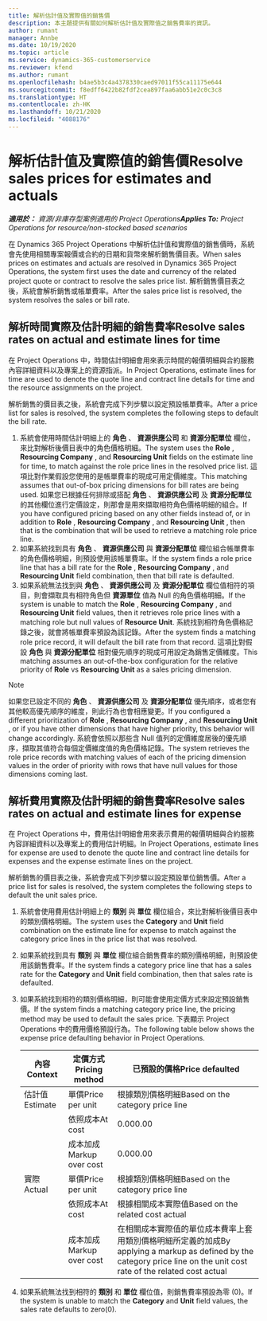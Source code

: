 ```yaml
---
title: 解析估計值及實際值的銷售價
description: 本主題提供有關如何解析估計值及實際值之銷售費率的資訊。
author: rumant
manager: Annbe
ms.date: 10/19/2020
ms.topic: article
ms.service: dynamics-365-customerservice
ms.reviewer: kfend
ms.author: rumant
ms.openlocfilehash: b4ae5b3c4a4378330caed97011f55ca11175e644
ms.sourcegitcommit: f8edff6422b82fdf2cea897faa6abb51e2c0c3c8
ms.translationtype: HT
ms.contentlocale: zh-HK
ms.lasthandoff: 10/21/2020
ms.locfileid: "4088176"
---
```

# <a name="resolve-sales-prices-for-estimates-and-actuals"></a><span data-ttu-id="277f5-103">解析估計值及實際值的銷售價</span><span class="sxs-lookup"><span data-stu-id="277f5-103">Resolve sales prices for estimates and actuals</span></span>

<span data-ttu-id="277f5-104">_**適用於：** 資源/非庫存型案例適用的 Project Operations_</span><span class="sxs-lookup"><span data-stu-id="277f5-104">_**Applies To:** Project Operations for resource/non-stocked based scenarios_</span></span>

<span data-ttu-id="277f5-105">在 Dynamics 365 Project Operations 中解析估計值和實際值的銷售價時，系統會先使用相關專案報價或合約的日期和貨幣來解析銷售價目表。</span><span class="sxs-lookup"><span data-stu-id="277f5-105">When sales prices on estimates and actuals are resolved in Dynamics 365 Project Operations, the system first uses the date and currency of the related project quote or contract to resolve the sales price list.</span></span> <span data-ttu-id="277f5-106">解析銷售價目表之後，系統會解析銷售或帳單費率。</span><span class="sxs-lookup"><span data-stu-id="277f5-106">After the sales price list is resolved, the system resolves the sales or bill rate.</span></span>

## <a name="resolve-sales-rates-on-actual-and-estimate-lines-for-time"></a><span data-ttu-id="277f5-107">解析時間實際及估計明細的銷售費率</span><span class="sxs-lookup"><span data-stu-id="277f5-107">Resolve sales rates on actual and estimate lines for time</span></span>

<span data-ttu-id="277f5-108">在 Project Operations 中，時間估計明細會用來表示時間的報價明細與合約服務內容詳細資料以及專案上的資源指派。</span><span class="sxs-lookup"><span data-stu-id="277f5-108">In Project Operations, estimate lines for time are used to denote the quote line and contract line details for time and the resource assignments on the project.</span></span>

<span data-ttu-id="277f5-109">解析銷售的價目表之後，系統會完成下列步驟以設定預設帳單費率。</span><span class="sxs-lookup"><span data-stu-id="277f5-109">After a price list for sales is resolved, the system completes the following steps to default the bill rate.</span></span>

1. <span data-ttu-id="277f5-110">系統會使用時間估計明細上的 **角色** 、 **資源供應公司** 和 **資源分配單位** 欄位，來比對解析後價目表中的角色價格明細。</span><span class="sxs-lookup"><span data-stu-id="277f5-110">The system uses the **Role** , **Resourcing Company** , and **Resourcing Unit** fields on the estimate line for time, to match against the role price lines in the resolved price list.</span></span> <span data-ttu-id="277f5-111">這項比對作業假設您使用的是帳單費率的現成可用定價維度。</span><span class="sxs-lookup"><span data-stu-id="277f5-111">This matching assumes that out-of-box pricing dimensions for bill rates are being used.</span></span> <span data-ttu-id="277f5-112">如果您已根據任何排除或搭配 **角色** 、 **資源供應公司** 及 **資源分配單位** 的其他欄位進行定價設定，則那會是用來擷取相符角色價格明細的組合。</span><span class="sxs-lookup"><span data-stu-id="277f5-112">If you have configured pricing based on any other fields instead of, or in addition to **Role** , **Resourcing Company** , and **Resourcing Unit** , then that is the combination that will be used to retrieve a matching role price line.</span></span>
2. <span data-ttu-id="277f5-113">如果系統找到具有 **角色** 、 **資源供應公司** 與 **資源分配單位** 欄位組合帳單費率的角色價格明細，則預設使用該帳單費率。</span><span class="sxs-lookup"><span data-stu-id="277f5-113">If the system finds a role price line that has a bill rate for the **Role** , **Resourcing Company** , and **Resourcing Unit** field combination, then that bill rate is defaulted.</span></span>
3. <span data-ttu-id="277f5-114">如果系統無法找到與 **角色** 、 **資源供應公司** 及 **資源分配單位** 欄位值相符的項目，則會擷取具有相符角色但 **資源單位** 值為 Null 的角色價格明細。</span><span class="sxs-lookup"><span data-stu-id="277f5-114">If the system is unable to match the **Role** , **Resourcing Company** , and **Resourcing Unit** field values, then it retrieves role price lines with a matching role but null values of **Resource Unit**.</span></span> <span data-ttu-id="277f5-115">系統找到相符角色價格記錄之後，就會將帳單費率預設為該記錄。</span><span class="sxs-lookup"><span data-stu-id="277f5-115">After the system finds a matching role price record, it will default the bill rate from that record.</span></span> <span data-ttu-id="277f5-116">這項比對假設 **角色** 與 **資源分配單位** 相對優先順序的現成可用設定為銷售定價維度。</span><span class="sxs-lookup"><span data-stu-id="277f5-116">This matching assumes an out-of-the-box configuration for the relative priority of **Role** vs **Resourcing Unit** as a sales pricing dimension.</span></span>

> [!NOTE]
> <span data-ttu-id="277f5-117">如果您已設定不同的 **角色** 、 **資源供應公司** 及 **資源分配單位** 優先順序，或者您有其他較高優先順序的維度，則此行為也會相應變更。</span><span class="sxs-lookup"><span data-stu-id="277f5-117">If you configured a different prioritization of **Role** , **Resourcing Company** , and **Resourcing Unit** , or if you have other dimensions that have higher priority, this behavior will change accordingly.</span></span> <span data-ttu-id="277f5-118">系統會依照以那些含 Null 值列的定價維度居後的優先順序，擷取其值符合每個定價維度值的角色價格記錄。</span><span class="sxs-lookup"><span data-stu-id="277f5-118">The system retrieves the role price records with matching values of each of the pricing dimension values in the order of priority with rows that have null values for those dimensions coming last.</span></span>

## <a name="resolve-sales-rates-on-actual-and-estimate-lines-for-expense"></a><span data-ttu-id="277f5-119">解析費用實際及估計明細的銷售費率</span><span class="sxs-lookup"><span data-stu-id="277f5-119">Resolve sales rates on actual and estimate lines for expense</span></span>

<span data-ttu-id="277f5-120">在 Project Operations 中，費用估計明細會用來表示費用的報價明細與合約服務內容詳細資料以及專案上的費用估計明細。</span><span class="sxs-lookup"><span data-stu-id="277f5-120">In Project Operations, estimate lines for expense are used to denote the quote line and contract line details for expenses and the expense estimate lines on the project.</span></span>

<span data-ttu-id="277f5-121">解析銷售的價目表之後，系統會完成下列步驟以設定預設單位銷售價。</span><span class="sxs-lookup"><span data-stu-id="277f5-121">After a price list for sales is resolved, the system completes the following steps to default the unit sales price.</span></span>

1. <span data-ttu-id="277f5-122">系統會使用費用估計明細上的 **類別** 與 **單位** 欄位組合，來比對解析後價目表中的類別價格明細。</span><span class="sxs-lookup"><span data-stu-id="277f5-122">The system uses the **Category** and **Unit** field combination on the estimate line for expense to match against the category price lines in the price list that was resolved.</span></span>
2. <span data-ttu-id="277f5-123">如果系統找到具有 **類別** 與 **單位** 欄位組合銷售費率的類別價格明細，則預設使用該銷售費率。</span><span class="sxs-lookup"><span data-stu-id="277f5-123">If the system finds a category price line that has a sales rate for the **Category** and **Unit** field combination, then that sales rate is defaulted.</span></span>
3. <span data-ttu-id="277f5-124">如果系統找到相符的類別價格明細，則可能會使用定價方式來設定預設銷售價。</span><span class="sxs-lookup"><span data-stu-id="277f5-124">If the system finds a matching category price line, the pricing method may be used to default the sales price.</span></span> <span data-ttu-id="277f5-125">下表顯示 Project Operations 中的費用價格預設行為。</span><span class="sxs-lookup"><span data-stu-id="277f5-125">The following table below shows the expense price defaulting behavior in Project Operations.</span></span>

    | <span data-ttu-id="277f5-126">內容</span><span class="sxs-lookup"><span data-stu-id="277f5-126">Context</span></span> | <span data-ttu-id="277f5-127">定價方式</span><span class="sxs-lookup"><span data-stu-id="277f5-127">Pricing method</span></span> | <span data-ttu-id="277f5-128">已預設的價格</span><span class="sxs-lookup"><span data-stu-id="277f5-128">Price defaulted</span></span> |
    | --- | --- | --- |
    | <span data-ttu-id="277f5-129">估計值</span><span class="sxs-lookup"><span data-stu-id="277f5-129">Estimate</span></span> | <span data-ttu-id="277f5-130">單價</span><span class="sxs-lookup"><span data-stu-id="277f5-130">Price per unit</span></span> | <span data-ttu-id="277f5-131">根據類別價格明細</span><span class="sxs-lookup"><span data-stu-id="277f5-131">Based on the category price line</span></span> |
    | &nbsp; | <span data-ttu-id="277f5-132">依照成本</span><span class="sxs-lookup"><span data-stu-id="277f5-132">At cost</span></span> | <span data-ttu-id="277f5-133">0.00</span><span class="sxs-lookup"><span data-stu-id="277f5-133">0.00</span></span> |
    | &nbsp; | <span data-ttu-id="277f5-134">成本加成</span><span class="sxs-lookup"><span data-stu-id="277f5-134">Markup over cost</span></span> | <span data-ttu-id="277f5-135">0.00</span><span class="sxs-lookup"><span data-stu-id="277f5-135">0.00</span></span> |
    | <span data-ttu-id="277f5-136">實際</span><span class="sxs-lookup"><span data-stu-id="277f5-136">Actual</span></span> | <span data-ttu-id="277f5-137">單價</span><span class="sxs-lookup"><span data-stu-id="277f5-137">Price per unit</span></span> | <span data-ttu-id="277f5-138">根據類別價格明細</span><span class="sxs-lookup"><span data-stu-id="277f5-138">Based on the category price line</span></span> |
    | &nbsp; | <span data-ttu-id="277f5-139">依照成本</span><span class="sxs-lookup"><span data-stu-id="277f5-139">At cost</span></span> | <span data-ttu-id="277f5-140">根據相關成本實際值</span><span class="sxs-lookup"><span data-stu-id="277f5-140">Based on the related cost actual</span></span> |
    | &nbsp; | <span data-ttu-id="277f5-141">成本加成</span><span class="sxs-lookup"><span data-stu-id="277f5-141">Markup over cost</span></span> | <span data-ttu-id="277f5-142">在相關成本實際值的單位成本費率上套用類別價格明細所定義的加成</span><span class="sxs-lookup"><span data-stu-id="277f5-142">By applying a markup as defined by the category price line on the unit cost rate of the related cost actual</span></span> |

4. <span data-ttu-id="277f5-143">如果系統無法找到相符的 **類別** 和 **單位** 欄位值，則銷售費率預設為零 (0)。</span><span class="sxs-lookup"><span data-stu-id="277f5-143">If the system is unable to match the **Category** and **Unit** field values, the sales rate defaults to zero(0).</span></span>
